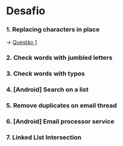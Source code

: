 # Desafio

### 1. Replacing characters in place
-> [Questão 1](https://github.com/milenavms/Projeto/blob/master/01-ReplacingCharacters/src/Principal/ReplacingCharacters.java)
### 2. Check words with jumbled letters
### 3. Check words with typos
### 4. [Android] Search on a list
### 5. Remove duplicates on email thread
### 6. [Android] Email processor service
### 7. Linked List Intersection
